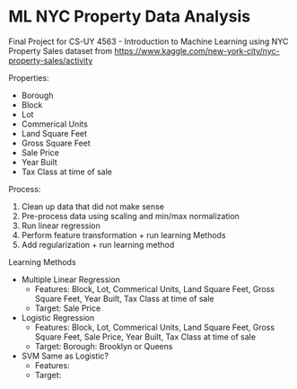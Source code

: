 # ML NYC Property Data Analysis
Final Project for CS-UY 4563 - Introduction to Machine Learning using NYC Property Sales dataset from https://www.kaggle.com/new-york-city/nyc-property-sales/activity

Properties:
* Borough 
* Block
* Lot
* Commerical Units
* Land Square Feet
* Gross Square Feet
* Sale Price
* Year Built
* Tax Class at time of sale 

Process:
1. Clean up data that did not make sense
2. Pre-process data using scaling and min/max normalization
3. Run linear regression
4. Perform feature transformation + run learning Methods
5. Add regularization + run learning method

Learning Methods
* Multiple Linear Regression
    * Features: Block, Lot, Commerical Units, Land Square Feet, Gross Square Feet, Year Built, Tax Class at time of sale
    * Target: Sale Price
* Logistic Regression
    * Features: Block, Lot, Commerical Units, Land Square Feet, Gross Square Feet, Sale Price, Year Built, Tax Class at time of sale
    * Target: Borough: Brooklyn or Queens
* SVM
    Same as Logistic?
    * Features: 
    * Target: 